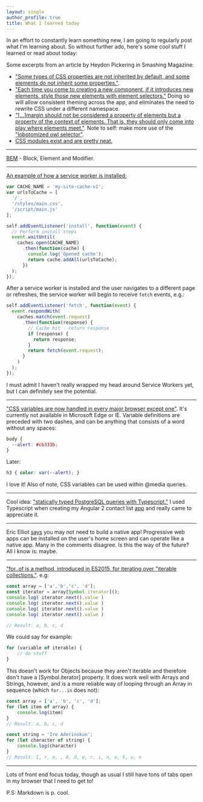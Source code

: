 ```yaml
---
layout: single
author_profile: true
title: What I learned today
---
```


In an effort to constantly learn something new, I am going to regularly post what I'm learning about. So without further ado, here's some cool stuff I learned or read about today:

Some excerpts from an article by Heydon Pickering in Smashing Magazine:

- ["Some types of CSS properties are not inherited by default, and some elements do not inherit some properties."](https://www.smashingmagazine.com/2016/11/css-inheritance-cascade-global-scope-new-old-worst-best-friends/?utm_source=frontendfocus&utm_medium=email#the-inherit-keyword). 
- ["Each time you come to creating a new component, if it introduces new elements, style those new elements with element selectors."](https://www.smashingmagazine.com/2016/11/css-inheritance-cascade-global-scope-new-old-worst-best-friends/?utm_source=frontendfocus&utm_medium=email#element-styles) Doing so will allow consistent theming across the app, and eliminates the need to rewrite CSS under a different namespace. 
- ["[...]margin should not be considered a property of elements but a property of the context of elements. That is, they should only come into play where elements meet."](https://www.smashingmagazine.com/2016/11/css-inheritance-cascade-global-scope-new-old-worst-best-friends/?utm_source=frontendfocus&utm_medium=email#layout). Note to self: make more use of the ["lobotomized owl selector"](http://alistapart.com/article/axiomatic-css-and-lobotomized-owls).
- [CSS modules exist and are pretty neat.](https://css-tricks.com/css-modules-part-1-need/)

---

[BEM](http://getbem.com/introduction/) - Block, Element and Modifier. 

---

[An example of how a service worker is installed:](https://developers.google.com/web/fundamentals/getting-started/primers/service-workers?utm_source=frontendfocus&utm_medium=email) 

```javascript
var CACHE_NAME = 'my-site-cache-v1';
var urlsToCache = [
  '/',
  '/styles/main.css',
  '/script/main.js'
];

self.addEventListener('install', function(event) {
  // Perform install steps
  event.waitUntil(
    caches.open(CACHE_NAME)
      .then(function(cache) {
        console.log('Opened cache');
        return cache.addAll(urlsToCache);
      })
  );
});
```
After a service worker is installed and the user navigates to a different page or refreshes, the service worker will begin to receive `fetch` events, e.g.:

```javascript
self.addEventListener('fetch', function(event) {
  event.respondWith(
    caches.match(event.request)
      .then(function(response) {
        // Cache hit - return response
        if (response) {
          return response;
        }
        return fetch(event.request);
      }
    )
  );
});
```
I must admit I haven't really wrapped my head around Service Workers yet, but I can definitely see the potential. 

---

["CSS variables are now handled in every major browser except one"](http://thenewcode.com/1161/Using-CSS-Variables-in-Site-Development?utm_source=frontendfocus&utm_medium=email). It's currently not available in Microsoft Edge or IE. 
Variable definitions are preceded with two dashes, and can be anything that consists of a word without any spaces:

```css
body { 
  --alert: #cb333b;
}
```

Later:

```css
h3 { color: var(--alert); }
```
I love it! Also of note, CSS variables can be used within @media queries.

---

Cool idea: ["statically typed PostgreSQL queries with Typescript."](http://cs.mcgill.ca/~mxia3/2016/11/18/Statically-typed-PostgreSQL-queries-and-typescript-schemats/?utm_source=postgresweekly&utm_medium=email) I used Typescript when creating my Angular 2 contact list [app](https://github.com/ChrisVbot/ang2-contact-list) and really came to appreciate it. 

---

Eric Elliot [says](https://medium.com/javascript-scene/native-apps-are-doomed-ac397148a2c0#.woy9n3511) you may not need to build a native app! Progressive web apps can be installed on the user's home screen and can operate like a native app. Many in the comments disagree. Is this the way of the future? All I know is: maybe.  

---

["for..of is a method, introduced in ES2015, for iterating over "iterable collections."](https://bitsofco.de/for-in-vs-for-of/). e.g:

```javascript
const array = ['a','b','c', 'd'];  
const iterator = array[Symbol.iterator]();  
console.log( iterator.next().value )  
console.log( iterator.next().value )  
console.log( iterator.next().value )  
console.log( iterator.next().value )

// Result: a, b, c, d
```
We could say for example: 

```javascript
for (variable of iterable) {  
    // do stuff
}
```
This doesn't work for Objects because they aren't iterable and therefore don't have a [Symbol.iterator] property. It does work well with Arrays and Strings, however, and is a more reliable way of looping through an Array in sequence (which `for...in` does not):

```javascript
const array = ['a', 'b', 'c', 'd'];  
for (let item of array) {  
    console.log(item)
}
// Result: a, b, c, d

const string = 'Ire Aderinokun';  
for (let character of string) {  
    console.log(character)
}
// Result: I, r, e, , A, d, e, r, i, n, o, k, u, n
```

---

Lots of front end focus today, though as usual I still have tons of tabs open in my browser that I need to get to! 

P.S: Markdown is p. cool. 
